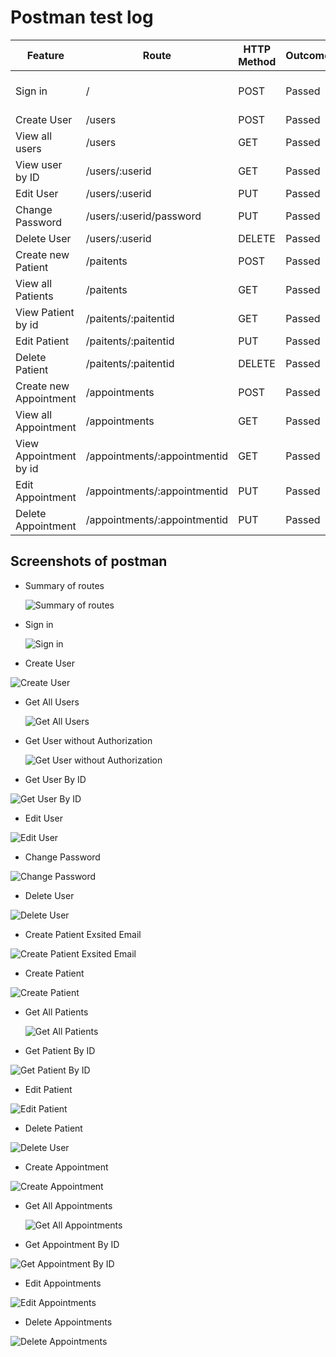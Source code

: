 # Postman test log

| Feature  | Route | HTTP Method | Outcome | Comments |
| ------------- | ------------- | ------------- | ------------- | ------------- |
| Sign in  | /  | POST  | Passed  | Return with a token  |
| Create User | /users  | POST  | Passed  | No issue  |
| View all users  | /users | GET  | Passed  | No issue |
| View user by ID  | /users/:userid  | GET  | Passed  | No issue  |
| Edit User  | /users/:userid  | PUT  | Passed  | No issue |
| Change Password  | /users/:userid/password  | PUT  | Passed  | No issue |
| Delete User  | /users/:userid  | DELETE  | Passed  | No issue |
| Create new Patient  | /paitents  | POST  | Passed  | No issue |
| View all Patients  | /paitents  | GET  | Passed  | No issue |
| View Patient by id  | /paitents/:paitentid  | GET  | Passed  | No issue |
| Edit Patient  | /paitents/:paitentid  | PUT  | Passed  | No issue  |
| Delete Patient  | /paitents/:paitentid  | DELETE  | Passed  | No issue |
| Create new Appointment  | /appointments  | POST  | Passed  | No issue |
| View all Appointment  | /appointments  | GET  | Passed  | No issue |
| View Appointment by id  | /appointments/:appointmentid  | GET  | Passed | No issue  | 
| Edit Appointment  | /appointments/:appointmentid  | PUT  | Passed  | No issue  |
| Delete Appointment  | /appointments/:appointmentid  | PUT  | Passed  | No issue  |

## Screenshots of postman

* Summary of routes
  
  ![Summary of routes](./postman_screenshot/SummaryofRoutes.jpg)

* Sign in
  
  ![Sign in](./postman_screenshot/Signin.jpg)

*  Create User
  
  ![ Create User](./postman_screenshot/CreateUser.jpg)  

* Get All Users

  ![Get All Users](./postman_screenshot/GetAllUsers.jpg)  

* Get User without Authorization
  
  ![Get User without Authorization](./postman_screenshot/GetUserwithoutAuthorization.jpg)

*  Get User By ID
  
  ![ Get User By ID](./postman_screenshot/GetUserByID.jpg)  

*  Edit User
  
  ![ Edit User](./postman_screenshot/EditUser.jpg)  

*  Change Password
  
  ![ Change Password](./postman_screenshot/ChangePassword.jpg)    

*  Delete User
  
  ![ Delete User](./postman_screenshot/DeleteUser.jpg)

*  Create Patient Exsited Email
  
  ![ Create Patient Exsited Email ](./postman_screenshot/CreatePatientwithExsitedEmail.jpg)    

*  Create Patient
  
  ![ Create Patient](./postman_screenshot/CreatePatient.jpg)  

* Get All Patients

  ![Get All Patients](./postman_screenshot/GetAllPatients.jpg)  


*  Get Patient By ID
  
  ![ Get Patient By ID](./postman_screenshot/GetPatientByID.jpg)  

*  Edit Patient
  
  ![ Edit Patient](./postman_screenshot/EditPatient.jpg)  

*  Delete Patient
  
  ![ Delete User](./postman_screenshot/DeletePatient.jpg)      

*  Create Appointment
  
  ![ Create Appointment](./postman_screenshot/CreateAppointment.jpg)  

* Get All Appointments

  ![Get All Appointments](./postman_screenshot/GetAllPatients.jpg)  


*  Get Appointment By ID
  
  ![ Get Appointment By ID](./postman_screenshot/GetAppointmentByID.jpg)  

*  Edit Appointments
  
  ![ Edit Appointments](./postman_screenshot/EditAppointment.jpg)  

*  Delete Appointments
  
  ![ Delete Appointments](./postman_screenshot/DeleteAppointment.jpg) 